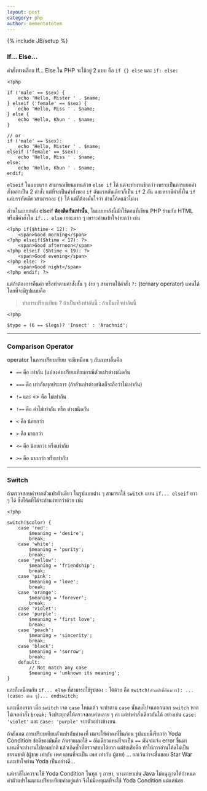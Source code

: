```yaml
---
layout: post
category: php
author: mementototem
---
```

{% include JB/setup %}

### If... Else...

คำสั่งทางเลือก If... Else ใน PHP จะใช้อยู่ 2 แบบ คือ `if {} else` และ `if: else:`

    <?php

    if ('male' == $sex) {
        echo 'Hello, Mister ' . $name;
    } elseif ('female' == $sex) {
        echo 'Hello, Miss ' . $name;
    } else {
        echo 'Hello, Khun ' . $name;
    }

    // or
    if ('male' == $sex):
        echo 'Hello, Mister ' . $name;
    elseif ('female' == $sex):
        echo 'Hello, Miss ' . $name;
    else:
        echo 'Hello, Khun ' . $name;
    endif;


`elseif` ในแบบแรก สามารถเขียนแทนด้วย `else if` ได้ แต่จะทำงานช้ากว่า เพราะเป็นการแยกคำสั่งออกเป็น 2 คำสั่ง แต่ที่จะเป็นคำสั่งของ `if` อันแรกอันเดียวก็เป็น `if` 2 อัน และหากมีคำสั่งใน `if` แค่บรรทัดเดียวสามารถละ `{}` ได้ แต่ก็ต้องมั่นใจว่า อ่านโค้ดแล้วไม่งง

ส่วนในแบบหลัง elseif **ต้องติดกันเท่านั้น**, ในแบบหลังนี้มักใช้ตอนที่เขียน PHP ร่วมกับ HTML หรือมีคำสั่งใน `if... else` เยอะมาก ๆ เพราะอ่านเข้าใจง่ายกว่า เช่น

    <?php if($htime < 12): ?>
        <span>Good morning</span>
    <?php elseif($htime < 17): ?>
        <span>Good afternoon</span>
    <?php elseif ($htime < 19): ?>
        <span>Good evening</span>
    <?php else: ?>
        <span>Good night</span>
    <?php endif; ?>

แต่ถ้าต้องการคืนค่า หรือทำตามคำสั่งสั้น ๆ ง่าย ๆ สามารถใช้คำสั่ง `?:` (ternary operator) แทนได้ โดยที่จะมีรูปแบบคือ

>   ทำการเปรียบเทียบ ? ถ้าเป็นจริงทำอันนี้ : ถ้าเป็นเท็จทำอันนี้

    <?php

    $type = (6 == $legs)? 'Insect' : 'Arachnid';

---

### Comparison Operator

operator ในการเปรียบเทียบ จะมีเหมือน ๆ กับภาษาอื่นคือ

- `==` คือ เท่ากัน (แปลงค่าเปรียบเทียบกรณีตัวแปรต่างชนิดกัน
- `===` คือ เท่ากันทุกประการ (ถ้าตัวแปรต่างชนิดก็จะถือว่าไม่เท่ากัน)
- `!=` และ <> คือ ไม่เท่ากัน
- `!==` คือ ค่าไม่เท่ากัน หรือ ต่างชนิดกัน
- `<` คือ น้อยกว่า
- `>` คือ มากกว่า
- `<=` คือ น้อยกว่า หรือเท่ากับ
- `>=` คือ มากกว่า หรือเท่ากับ

    <?php

    $a = 2;
    $b = '2';

    $result = ($a == $b) ? 'yes' : 'no';    // = yes;
    $result = ($a === $b) ? 'yes' : 'no';   // = no;
    $result = ($a != $b) ? 'yes' : 'no';    // = no;
    $result = ($a !== $b) ? 'yes' : 'no';   // = yes;

---

### Switch

ถ้าตรวจสอบค่าจากตัวแปรตัวเดียว ในรูปแบบต่าง ๆ สามารถใช้ `switch` แทน `if... elseif` ยาว ๆ ได้ ซึ่งโค้ดที่ได้จะอ่านง่ายกว่าด้วย เช่น

    <?php

    switch($color) {
        case 'red':
            $meaning = 'desire';
            break;
        case 'white':
            $meaning = 'purity';
            break;
        case 'yellow':
            $meaning = 'friendship';
            break;
        case 'pink':
            $meaning = 'love';
            break;
        case 'orange':
            $meaning = 'forever';
            break;
        case 'violet':
        case 'purple':
            $meaning = 'first love';
            break;
        case 'peach':
            $meaning = 'sincerity';
            break;
        case 'black':
            $meaning = 'sorrow';
            break;
        default:
            // Not match any case
            $meaning = 'unknown its meaning';
    }

และก็เหมือนกับ `if... else` ที่สามารถใช้รูปของ `:` ได้ด้วย คือ `switch(ตัวแปรที่ต้องการ): ...(case: ต่าง ๆ)... endswitch;`

และเนื่องจาก เมื่อ `switch` เจอ `case` ไหนแล้ว จะทำตาม `case` นั้นลงไปจนออกนอก `switch` หากไม่เจอคำสั่ง `break;` จึงประยุกต์ให้ตรวจสอบค่าหลาย ๆ ค่า แต่ทำคำสั่งเดียวกันได้ อย่างเช่น `case: 'violet'` และ `case: 'purple'` จากตัวอย่างข้างบน

ถ้าสังเกต การเปรียบเทียบตัวแปรกับค่าคงที่ ผมจะให้ค่าคงที่ขึ้นก่อน รูปแบบนี้เรียกว่า Yoda Condition ข้อดีของมันคือ ถ้าเราเผลอใช้ `=` อันเดียวแทนที่จะเป็น `==` มันจะแจ้ง error ขึ้นมา แทนที่จะทำงานไปตามปกติ แล้วเกิดบั๊กที่ตรวจสอบได้ยาก แต่ข้อเสียคือ ทำให้การอ่านโค้ดไม่เป็นธรรมชาติ (ผู้ชาย เท่ากับ เพศ แทนที่จะเป็น เพศ เท่ากับ ผู้ชาย) ... ยกเว้นว่าจะชื่นชอบ Star War และเข้าใจท่าน Yoda เป็นอย่างดี...

แต่เราก็ไม่ควรจะใช้ Yoda Condition ในทุก ๆ ภาษา, บางภาษาเช่น Java ไม่อนุญาตให้กำหนดค่าตัวแปรในตอนเปรียบเทียบค่าอยู่แล้ว จึงไม่มีเหตุผลที่จะใช้ Yoda Condition แม้แต่น้อย
